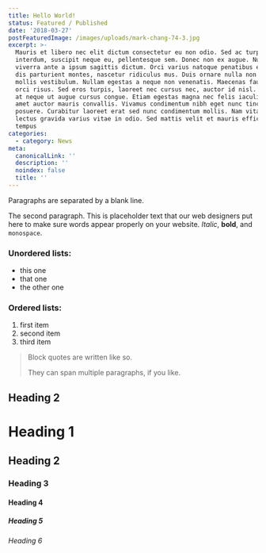 ```yaml
---
title: Hello World!
status: Featured / Published
date: '2018-03-27'
postFeaturedImage: /images/uploads/mark-chang-74-3.jpg
excerpt: >-
  Mauris et libero nec elit dictum consectetur eu non odio. Sed ac turpis
  interdum, suscipit neque eu, pellentesque sem. Donec non ex augue. Nullam
  viverra ante a ipsum sagittis dictum. Orci varius natoque penatibus et magnis
  dis parturient montes, nascetur ridiculus mus. Duis ornare nulla non turpis
  mollis vestibulum. Nullam egestas a neque non venenatis. Maecenas faucibus
  orci risus. Sed eros turpis, laoreet nec cursus nec, auctor id nisl. Quisque
  at neque ut augue cursus congue. Etiam egestas magna nec felis iaculis, sit
  amet auctor mauris convallis. Vivamus condimentum nibh eget nunc tincidunt
  posuere. Curabitur laoreet erat sed nunc condimentum mollis. Nam vitae est non
  lectus gravida varius vitae in odio. Sed mattis velit et mauris efficitur
  tempus
categories:
  - category: News
meta:
  canonicalLink: ''
  description: ''
  noindex: false
  title: ''
---
```


Paragraphs are separated by a blank line.

The second paragraph. This is placeholder text that our web designers put here to make sure words appear properly on your website. _Italic_, **bold**, and `monospace`.

### Unordered lists:

* this one
* that one
* the other one

### Ordered lists:

1.  first item
1.  second item
1.  third item

> Block quotes are written like so.
>
> They can span multiple paragraphs,
> if you like.

## Heading 2

# Heading 1

## Heading 2

### Heading 3

#### Heading 4

##### Heading 5

###### Heading 6
